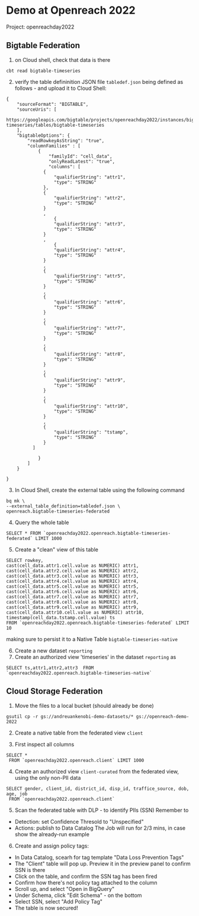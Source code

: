 # Demo at Openreach 2022

Project: openreachday2022

## Bigtable Federation
1. on Cloud shell, check that data is there

```
cbt read bigtable-timeseries
```

2. verify the table defininition JSON file `tabledef.json` being defined as follows - and upload it to Cloud Shell:

```
{
    "sourceFormat": "BIGTABLE",
    "sourceUris": [
     https://googleapis.com/bigtable/projects/openreachday2022/instances/bigtable-timeseries/tables/bigtable-timeseries
    ],
    "bigtableOptions": {
        "readRowkeyAsString": "true",
        "columnFamilies" : [
            {
                "familyId": "cell_data",
                "onlyReadLatest": "true",
                "columns": [
              {
                  "qualifierString": "attr1",
                  "type": "STRING"
              },
              {
                  "qualifierString": "attr2",
                  "type": "STRING"
              }
              ,
                  {
                  "qualifierString": "attr3",
                  "type": "STRING"
              }
              ,
                  {
                  "qualifierString": "attr4",
                  "type": "STRING"
              }
              ,
              {
                  "qualifierString": "attr5",
                  "type": "STRING"
              }
              ,
              {
                  "qualifierString": "attr6",
                  "type": "STRING"
              }
              ,
              {
                  "qualifierString": "attr7",
                  "type": "STRING"
              }
              ,
              {
                  "qualifierString": "attr8",
                  "type": "STRING"
              }
              ,
              {
                  "qualifierString": "attr9",
                  "type": "STRING"
              }
              ,
              {
                  "qualifierString": "attr10",
                  "type": "STRING"
              }
              ,
              {
                  "qualifierString": "tstamp",
                  "type": "STRING"
              }
          ]

            }
        ]
    }
    
}
```
3. In Cloud Shell, create the external table using the following command
```
bq mk \
--external_table_definition=tabledef.json \
openreach.bigtable-timeseries-federated 
```


4. Query the whole table 
```
SELECT * FROM `openreachday2022.openreach.bigtable-timeseries-federated` LIMIT 1000
```

5. Create a "clean" view of this table
```
SELECT rowkey, 
cast(cell_data.attr1.cell.value as NUMERIC) attr1,
cast(cell_data.attr2.cell.value as NUMERIC) attr2,
cast(cell_data.attr3.cell.value as NUMERIC) attr3,
cast(cell_data.attr4.cell.value as NUMERIC) attr4,
cast(cell_data.attr5.cell.value as NUMERIC) attr5,
cast(cell_data.attr6.cell.value as NUMERIC) attr6,
cast(cell_data.attr7.cell.value as NUMERIC) attr7,
cast(cell_data.attr8.cell.value as NUMERIC) attr8,
cast(cell_data.attr9.cell.value as NUMERIC) attr9,
cast(cell_data.attr10.cell.value as NUMERIC) attr10,
timestamp(cell_data.tstamp.cell.value) ts
FROM `openreachday2022.openreach.bigtable-timeseries-federated` LIMIT 10
```

making sure to persist it to a Native Table `bigtable-timeseries-native`

6. Create a new dataset `reporting`
7. Create an authorized view 'timeseries' in the dataset `reporting` as 

```
SELECT ts,attr1,attr2,attr3  FROM `openreachday2022.openreach.bigtable-timeseries-native`
```


## Cloud Storage Federation
1. Move the files to a local bucket (should already be done)
```
gsutil cp -r gs://andreuankenobi-demo-datasets/* gs://openreach-demo-2022
```
2. Create a native table from the federated view `client`

3. First inspect all columns
```
SELECT *
 FROM `openreachday2022.openreach.client` LIMIT 1000
```
4. Create an authorized view `client-curated` from the federated view, using the only non-PII data
```
SELECT gender, client_id, district_id, disp_id, traffice_source, dob, age, job
 FROM `openreachday2022.openreach.client`
 ```

5. Scan the federated table with DLP - to identify PIIs (SSN)
Remember to
- Detection: set Confidence Thresold to "Unspecified"
- Actions: publish to Data Catalog
The Job will run for 2/3 mins, in case show the already-run example

6. Create and assign policy tags:
- In Data Catalog, scearh for tag template "Data Loss Prevention Tags"
- The "Client" table will pop up. Preview it in the preview panel to confirm SSN is there 
- Click on the table, and confirm the SSN tag has been fired
- Confirm how there's not policy tag attached to the column 
- Scroll up, and select "Open in BigQuery"
- Under Schema, click "Edit Schema" - on the bottom
- Select SSN, select "Add Policy Tag"
- The table is now secured! 

